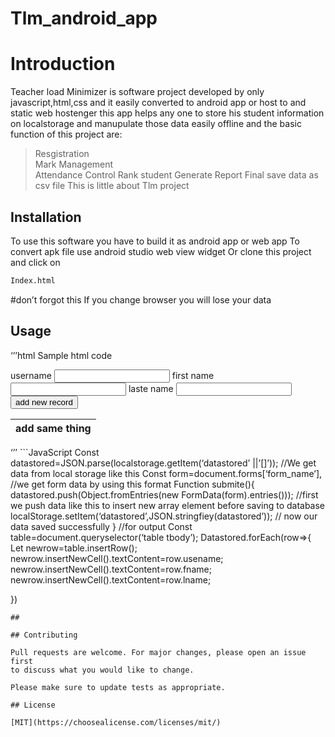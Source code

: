 # Tlm_android_app
# Introduction
Teacher load Minimizer is software project developed by only javascript,html,css and it easily converted to android app
or host to and static web hostenger this app helps any one to store his student information on localstorage and manupulate those data easily offline
and the basic function of this project are:
> Resgistration <br>
> Mark Management<br>
> Attendance Control
> Rank student
> Generate Report
> Final save data as csv file
This is little about Tlm project 


## Installation
To use this software you have to build it as android app or web app
To convert apk file use android studio web view widget
Or clone this project and click on 
```bash
Index.html
```
#don’t forgot this 
If you change browser you will lose your data
## Usage
‘’’html 
Sample html code
<!DOCTYPE html>
<html>
<head>
	<meta charset="utf-8">
	<meta name="viewport" content="width=device-width, initial-scale=1">
	<title></title>
</head>
<body>
	<div class="data-intery">
		<form action="" method="" name="form" onsubmit="return submite()">
			<label>username</label>
			<input type="text" name="username">
			<label>first name</label>
			<input type="text" name="fname">
			<label>laste name</label>
			<input type="text" name="lname">
			<button type="submit">add new record</button>
		</form>
	</div>
	<div class="output">
		<table>
			<thead>
				<th>add same thing</th>
			</thead>
			<tbody></tbody>
		</table>
	</div>

</body>
</html>
‘’’
```JavaScript
Const datastored=JSON.parse(localstorage.getItem(‘datastored’ ||’[]’));
//We get data from local storage like this
Const form=document.forms[‘form_name’],
//we get form data by using this format
Function submite(){
datastored.push(Object.fromEntries(new FormData(form).entries()));
//first we push data like this to insert new array element before saving to database
localStorage.setItem(‘datastored’,JSON.stringfiey(datastored’));
// now our data saved successfully
}
//for output
Const table=document.queryselector(‘table tbody’);
Datastored.forEach(row=>{
Let newrow=table.insertRow();
newrow.insertNewCell().textContent=row.usename;
newrow.insertNewCell().textContent=row.fname;
newrow.insertNewCell().textContent=row.lname;


})
```
##

## Contributing

Pull requests are welcome. For major changes, please open an issue first
to discuss what you would like to change.

Please make sure to update tests as appropriate.

## License

[MIT](https://choosealicense.com/licenses/mit/)
